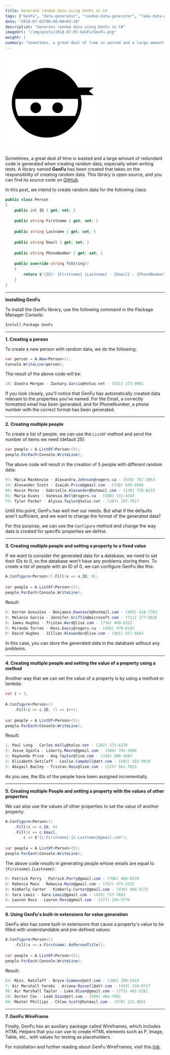 ```yaml
---
title: Generate random data using GenFu in C#
tags: ["GenFu", "data-generator", "random-data-generator", "fake-data-generator"]
date: "2018-07-03T00:00:00+03:30"
description: "Generate random data using GenFu in C#"
imageUrl: "/img/posts/2018-07-03-GenFu/GenFu.png"
weight: 1
summary: "Sometimes, a great deal of time is wasted and a large amount of redundant code is generated when creating random data, especially when writing tests. A library named GenFu has been created that takes on the responsibility of creating random data. This library is open source, and you can find its source code on GitHub."
---
```


<img src="./GenFu.png" height="300px" alt="GenFu" style="margin:auto;">

Sometimes, a great deal of time is wasted and a large amount of redundant code is generated when creating random data, especially when writing tests. A library named **GenFu** has been created that takes on the responsibility of creating random data. This library is open source, and you can find its source code on [GitHub](https://github.com/MisterJames/GenFu).

In this post, we intend to create random data for the following class:

```csharp
public class Person
{
    public int ID { get; set; }

    public string Firstname { get; set; }

    public string Lastname { get; set; }

    public string Email { get; set; }

    public string PhoneNumber { get; set; }

    public override string ToString()
    {
        return $"{ID}: {Firstname} {Lastname} - {Email} - {PhoneNumber}";
    }
}
```

----------

**Installing GenFu**

To install the GenFu library, use the following command in the Package Manager Console:

```csharp
Install-Package GenFu
```

----------

**1. Creating a person**

To create a new person with random data, we do the following:

```csharp
var person = A.New<Person>();
Console.WriteLine(person);
```

The result of the above code will be:

```csharp
18: Diedra Morgan - Zachary.Garcia@telus.net - (531) 273-9001
```

If you look closely, you'll notice that GenFu has automatically created data relevant to the properties you've named. For the Email, a correctly formatted email has been generated, and for PhoneNumber, a phone number with the correct format has been generated.

----------

**2. Creating multiple people**

To create a list of people, we can use the `ListOf` method and send the number of items we need (default 25):

```csharp
var people = A.ListOf<Person>(5);
people.ForEach(Console.WriteLine);
```

The above code will result in the creation of 5 people with different random data:

```csharp
97: Maria MacKenzie - Alexandra.Johnson@rogers.ca - (670) 787-3053
34: Alexander Scott - Isaiah.Price@gmail.com - (730) 645-4946
66: Kevin Perez - Gabrielle.Alexander@hotmail.com - (230) 758-8233
81: Maria Evans - Vanessa.Bell@rogers.ca - (508) 572-4343
79: Tyler Parker - Alyssa.Taylor@telus.net - (297) 357-7617
```

Until this point, GenFu has well met our needs. But what if the defaults aren't sufficient, and we want to change the format of the generated data?

For this purpose, we can use the `Configure` method and change the way data is created for specific properties we define.

----------

**3. Creating multiple people and setting a property to a fixed value**

If we want to consider the generated data for a database, we need to set their IDs to 0, so the database won't have any problems storing them. To create a list of people with an ID of 0, we can configure GenFu like this:

```csharp
A.Configure<Person>().Fill(x => x.ID, 0);

var people = A.ListOf<Person>(5);
people.ForEach(Console.WriteLine);
```

Result:

```csharp
0: Darron Gonzalez - Benjamin.Daeninck@hotmail.com - (405) 418-7783
0: Melanie Garcia - Jennifer.Griffin@microsoft.com - (711) 277-8826
0: James Hughes - Tristan.Ward@live.com - (734) 400-8322
0: Miranda Torres - Ross.Davis@rogers.ca - (495) 479-8147
0: David Hughes - Jillian.Alexander@live.com - (361) 617-6642
```

In this case, you can store the generated data in the database without any problems.

----------

**4. Creating multiple people and setting the value of a property using a method**

Another way that we can set the value of a property is by using a method or lambda:

```csharp
var i = 1;

A.Configure<Person>()
    .Fill(c => c.ID, () => i++);

var people = A.ListOf<Person>(5);
people.ForEach(Console.WriteLine);
```
  

Result:

```csharp
1: Paul Long - Carlos.Kelly@telus.net - (202) 573-6278
2: Jesse Iginla - Liberty.Moore@gmail.com - (589) 791-3606
3: Raymundo Price - Ang.Taylor@live.com - (336) 400-1601
4: Elizabeth Getzlaff - Leslie.Campbell@att.com - (662) 582-9010
5: Abigail Bailey - Tristan.Ross@live.com - (225) 661-7023
```

As you see, the IDs of the people have been assigned incrementally.

----------

**5. Creating multiple People and setting a property with the values of other properties**

We can also use the values of other properties to set the value of another property:

```csharp
A.Configure<Person>()
    .Fill(c => c.ID, 0)
    .Fill(c => c.Email,
        c => $"{c.Firstname}.{c.Lastname}@gmail.com");

var people = A.ListOf<Person>(5);
people.ForEach(Console.WriteLine);
```

The above code results in generating people whose emails are equal to `{Firstname}`.`{Lastname}`:

```csharp
0: Patrick Perry - Patrick.Perry@gmail.com - (796) 460-6576
0: Rebecca Main - Rebecca.Main@gmail.com - (757) 472-3332
0: Kimberly Carter - Kimberly.Carter@gmail.com - (436) 484-8273
0: Sara Lewis - Sara.Lewis@gmail.com - (424) 717-7682
0: Lauren Ross - Lauren.Ross@gmail.com - (277) 294-5776
```

----------

**6. Using GenFu's built-in extensions for value generation**

GenFu also has some built-in extensions that cause a property's value to be filled with understandable and pre-defined values:
```csharp
A.Configure<Person>()
    .Fill(x => x.Firstname).AsPersonTitle();

var people = A.ListOf<Person>(5);
people.ForEach(Console.WriteLine);
```

Result:

```csharp
64: Miss. Ratzlaff - Bryce.Simmons@att.com - (386) 309-2414
7: Air Marshall Yarobi - Ariana.Russell@att.com - (459) 238-0717
96: Air Marshall Taylor - Luke.Olsen@gmail.com - (775) 401-5281
28: Doctor Cox - Leah.Diaz@att.com - (569) 464-7961
99: Master Phillips - Chloe.Scott@hotmail.com - (578) 221-9021
```

----------

**7. GenFu WireFrame**

Finally, GenFu has an auxiliary package called Wireframes, which includes HTML Helpers that you can use to create HTML elements such as P, Image, Table, etc., with values for testing as placeholders.

For installation and further reading about GenFu WireFrames, visit this [link](http://genfu.io/wireframe).